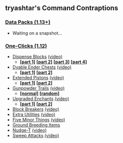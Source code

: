 ## tryashtar's Command Contraptions

### [Data Packs (1.13+)](contraptions/data%20packs)
* Waiting on a snapshot...

### [One-Clicks (1.12)](contraptions/one-clicks)
* [Dispense Blocks](contraptions/one-clicks/dispense%20blocks) [(video)](https://www.youtube.com/watch?v=po3BGH5M3f4)
  * [**[part 1]**](https://raw.githubusercontent.com/tryashtar/minecraft-stuff/master/contraptions/one-clicks/dispense%20blocks/dispense%20blocks%20(1%EF%BC%8F4)) [**[part 2]**](https://raw.githubusercontent.com/tryashtar/minecraft-stuff/master/contraptions/one-clicks/dispense%20blocks/dispense%20blocks%20(2%EF%BC%8F4)) [**[part 3]**](https://raw.githubusercontent.com/tryashtar/minecraft-stuff/master/contraptions/one-clicks/dispense%20blocks/dispense%20blocks%20(3%EF%BC%8F4)) [**[part 4]**](https://raw.githubusercontent.com/tryashtar/minecraft-stuff/master/contraptions/one-clicks/dispense%20blocks/dispense%20blocks%20(4%EF%BC%8F4))
* [Dyable Ender Chests](contraptions/one-clicks/dye%20ender%20chests) [(video)](https://www.youtube.com/watch?v=vdLghOxYSEM)
  * [**[part 1]**](https://raw.githubusercontent.com/tryashtar/minecraft-stuff/master/contraptions/one-clicks/dye%20ender%20chests/dye%20ender%20chests%20(1%EF%BC%8F2)) [**[part 2]**](https://raw.githubusercontent.com/tryashtar/minecraft-stuff/master/contraptions/one-clicks/dye%20ender%20chests/dye%20ender%20chests%20(2%EF%BC%8F2))
* [Extended Pistons](contraptions/one-clicks/extended%20pistons) [(video)](https://www.youtube.com/watch?v=hvgzWbBUWmU)
  * [**[part 1]**](https://raw.githubusercontent.com/tryashtar/minecraft-stuff/master/contraptions/one-clicks/extended%20pistons/extended%20pistons%20(1%EF%BC%8F2)) [**[part 2]**](https://raw.githubusercontent.com/tryashtar/minecraft-stuff/master/contraptions/one-clicks/extended%20pistons/extended%20pistons%20(2%EF%BC%8F2))
* [Gunpowder Trails](contraptions/one-clicks/gunpowder%20trails) [(video)](https://www.youtube.com/watch?v=KFxeGuDf3LY)
  * [**[normal]**](https://raw.githubusercontent.com/tryashtar/minecraft-stuff/master/contraptions/one-clicks/gunpowder%20trails/gunpowder%20trails) [**[random]**](https://raw.githubusercontent.com/tryashtar/minecraft-stuff/master/contraptions/one-clicks/gunpowder%20trails/gunpowder%20trails%20(random))
* [Upgraded Enchants](contraptions/one-clicks/upgraded%20enchants) [(video)](https://www.youtube.com/watch?v=cFXVcU5Do88)
  * [**[part 1]**](https://raw.githubusercontent.com/tryashtar/minecraft-stuff/master/contraptions/one-clicks/upgraded%20enchants/upgraded%20enchants%20(1%EF%BC%8F2)) [**[part 2]**](https://raw.githubusercontent.com/tryashtar/minecraft-stuff/master/contraptions/one-clicks/upgraded%20enchants/upgraded%20enchants%20(2%EF%BC%8F2))
* [Block Breakers](https://raw.githubusercontent.com/tryashtar/minecraft-stuff/master/contraptions/one-clicks/block%20breakers) [(video)](https://www.youtube.com/watch?v=aMwxQ2qsNwY)
* [Extra Utilities](https://raw.githubusercontent.com/tryashtar/minecraft-stuff/master/contraptions/one-clicks/extra%20utilities) [(video)](https://www.youtube.com/watch?v=R1NsE792A4k)
* [Five Minor Things](https://raw.githubusercontent.com/tryashtar/minecraft-stuff/master/contraptions/one-clicks/five%20things) [(video)](https://www.youtube.com/watch?v=MQ-FjxqWa2E)
* [Ground Breeding Items](https://raw.githubusercontent.com/tryashtar/minecraft-stuff/master/contraptions/one-clicks/ground%20breeding%20items)
* [Nudge-T](https://raw.githubusercontent.com/tryashtar/minecraft-stuff/master/contraptions/one-clicks/nudge-t) [(video)](https://www.youtube.com/watch?v=neXPo2XKif0)
* [Sweep Attacks](https://raw.githubusercontent.com/tryashtar/minecraft-stuff/master/contraptions/one-clicks/sweep%20attacks) [(video)](https://www.youtube.com/watch?v=CswfItvWa_k)
